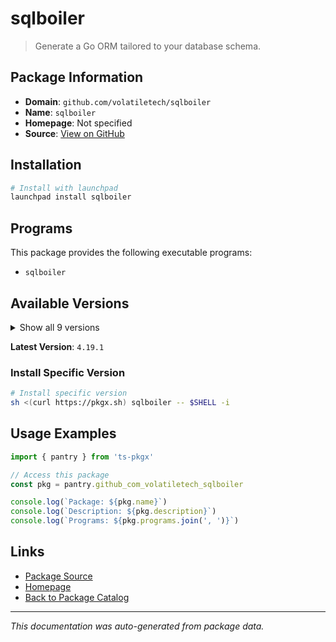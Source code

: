 # sqlboiler

> Generate a Go ORM tailored to your database schema.

## Package Information

- **Domain**: `github.com/volatiletech/sqlboiler`
- **Name**: `sqlboiler`
- **Homepage**: Not specified
- **Source**: [View on GitHub](https://github.com/pkgxdev/pantry/tree/main/projects/github.com/volatiletech/sqlboiler/package.yml)

## Installation

```bash
# Install with launchpad
launchpad install sqlboiler
```

## Programs

This package provides the following executable programs:

- `sqlboiler`

## Available Versions

<details>
<summary>Show all 9 versions</summary>

- `4.19.1`, `4.19.0`, `4.18.0`, `4.17.1`, `4.17.0`
- `4.16.2`, `4.16.1`, `4.16.0`, `4.15.0`

</details>

**Latest Version**: `4.19.1`

### Install Specific Version

```bash
# Install specific version
sh <(curl https://pkgx.sh) sqlboiler -- $SHELL -i
```

## Usage Examples

```typescript
import { pantry } from 'ts-pkgx'

// Access this package
const pkg = pantry.github_com_volatiletech_sqlboiler

console.log(`Package: ${pkg.name}`)
console.log(`Description: ${pkg.description}`)
console.log(`Programs: ${pkg.programs.join(', ')}`)
```

## Links

- [Package Source](https://github.com/pkgxdev/pantry/tree/main/projects/github.com/volatiletech/sqlboiler/package.yml)
- [Homepage](#)
- [Back to Package Catalog](../package-catalog.md)

---

*This documentation was auto-generated from package data.*
